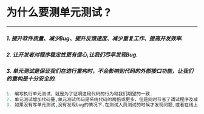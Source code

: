 # 为什么要测单元测试 ?
--------

##### 1. 提升软件质量、减少Bug、提升反馈速度、减少重复工作、提高开发效率.

##### 2. 让开发者对程序稳定性更有信心,让我们尽早发现Bug.

##### 3. 单元测试是保证我们在进行重构时，不会影响到代码的外部接口功能，让我们的重构是十分安全的.

```php
1. 编写执行单元测试，就是为了证明这段代码的行为和我们期望的一致.
2. 单元测试增加代码量,单元测试代码是系统代码的两倍或更多，但是同时节省了调试程序及减少了Bug相应的也就节约了修复Bug的时间.
3. 如果没有写单元测试,没有发现bug的情况下.在测试人员测试的时候才发现问题,或者在线上用户使用的时候才发现问题.在去修复测试也会花大量的时间去做了重复的测试。
